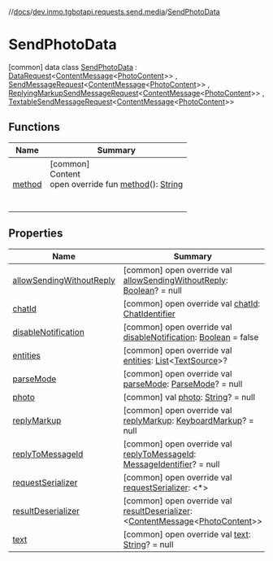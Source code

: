 //[docs](../../../index.md)/[dev.inmo.tgbotapi.requests.send.media](../index.md)/[SendPhotoData](index.md)



# SendPhotoData  
 [common] data class [SendPhotoData](index.md) : [DataRequest](../../dev.inmo.tgbotapi.requests.send.media.base/-data-request/index.md)<[ContentMessage](../../dev.inmo.tgbotapi.types.message.abstracts/-content-message/index.md)<[PhotoContent](../../dev.inmo.tgbotapi.types.message.content.media/-photo-content/index.md)>> , [SendMessageRequest](../../dev.inmo.tgbotapi.requests.send.abstracts/-send-message-request/index.md)<[ContentMessage](../../dev.inmo.tgbotapi.types.message.abstracts/-content-message/index.md)<[PhotoContent](../../dev.inmo.tgbotapi.types.message.content.media/-photo-content/index.md)>> , [ReplyingMarkupSendMessageRequest](../../dev.inmo.tgbotapi.requests.send.abstracts/-replying-markup-send-message-request/index.md)<[ContentMessage](../../dev.inmo.tgbotapi.types.message.abstracts/-content-message/index.md)<[PhotoContent](../../dev.inmo.tgbotapi.types.message.content.media/-photo-content/index.md)>> , [TextableSendMessageRequest](../../dev.inmo.tgbotapi.requests.send.abstracts/-textable-send-message-request/index.md)<[ContentMessage](../../dev.inmo.tgbotapi.types.message.abstracts/-content-message/index.md)<[PhotoContent](../../dev.inmo.tgbotapi.types.message.content.media/-photo-content/index.md)>>    


## Functions  
  
|  Name |  Summary | 
|---|---|
| <a name="dev.inmo.tgbotapi.requests.send.media/SendPhotoData/method/#/PointingToDeclaration/"></a>[method](method.md)| <a name="dev.inmo.tgbotapi.requests.send.media/SendPhotoData/method/#/PointingToDeclaration/"></a>[common]  <br>Content  <br>open override fun [method](method.md)(): [String](https://kotlinlang.org/api/latest/jvm/stdlib/kotlin/-string/index.html)  <br><br><br>|


## Properties  
  
|  Name |  Summary | 
|---|---|
| <a name="dev.inmo.tgbotapi.requests.send.media/SendPhotoData/allowSendingWithoutReply/#/PointingToDeclaration/"></a>[allowSendingWithoutReply](allow-sending-without-reply.md)| <a name="dev.inmo.tgbotapi.requests.send.media/SendPhotoData/allowSendingWithoutReply/#/PointingToDeclaration/"></a> [common] open override val [allowSendingWithoutReply](allow-sending-without-reply.md): [Boolean](https://kotlinlang.org/api/latest/jvm/stdlib/kotlin/-boolean/index.html)? = null   <br>|
| <a name="dev.inmo.tgbotapi.requests.send.media/SendPhotoData/chatId/#/PointingToDeclaration/"></a>[chatId](chat-id.md)| <a name="dev.inmo.tgbotapi.requests.send.media/SendPhotoData/chatId/#/PointingToDeclaration/"></a> [common] open override val [chatId](chat-id.md): [ChatIdentifier](../../dev.inmo.tgbotapi.types/-chat-identifier/index.md)   <br>|
| <a name="dev.inmo.tgbotapi.requests.send.media/SendPhotoData/disableNotification/#/PointingToDeclaration/"></a>[disableNotification](disable-notification.md)| <a name="dev.inmo.tgbotapi.requests.send.media/SendPhotoData/disableNotification/#/PointingToDeclaration/"></a> [common] open override val [disableNotification](disable-notification.md): [Boolean](https://kotlinlang.org/api/latest/jvm/stdlib/kotlin/-boolean/index.html) = false   <br>|
| <a name="dev.inmo.tgbotapi.requests.send.media/SendPhotoData/entities/#/PointingToDeclaration/"></a>[entities](entities.md)| <a name="dev.inmo.tgbotapi.requests.send.media/SendPhotoData/entities/#/PointingToDeclaration/"></a> [common] open override val [entities](entities.md): [List](https://kotlinlang.org/api/latest/jvm/stdlib/kotlin.collections/-list/index.html)<[TextSource](../../dev.inmo.tgbotapi.CommonAbstracts/-text-source/index.md)>?   <br>|
| <a name="dev.inmo.tgbotapi.requests.send.media/SendPhotoData/parseMode/#/PointingToDeclaration/"></a>[parseMode](parse-mode.md)| <a name="dev.inmo.tgbotapi.requests.send.media/SendPhotoData/parseMode/#/PointingToDeclaration/"></a> [common] open override val [parseMode](parse-mode.md): [ParseMode](../../dev.inmo.tgbotapi.types.ParseMode/-parse-mode/index.md)? = null   <br>|
| <a name="dev.inmo.tgbotapi.requests.send.media/SendPhotoData/photo/#/PointingToDeclaration/"></a>[photo](photo.md)| <a name="dev.inmo.tgbotapi.requests.send.media/SendPhotoData/photo/#/PointingToDeclaration/"></a> [common] val [photo](photo.md): [String](https://kotlinlang.org/api/latest/jvm/stdlib/kotlin/-string/index.html)? = null   <br>|
| <a name="dev.inmo.tgbotapi.requests.send.media/SendPhotoData/replyMarkup/#/PointingToDeclaration/"></a>[replyMarkup](reply-markup.md)| <a name="dev.inmo.tgbotapi.requests.send.media/SendPhotoData/replyMarkup/#/PointingToDeclaration/"></a> [common] open override val [replyMarkup](reply-markup.md): [KeyboardMarkup](../../dev.inmo.tgbotapi.types.buttons/-keyboard-markup/index.md)? = null   <br>|
| <a name="dev.inmo.tgbotapi.requests.send.media/SendPhotoData/replyToMessageId/#/PointingToDeclaration/"></a>[replyToMessageId](reply-to-message-id.md)| <a name="dev.inmo.tgbotapi.requests.send.media/SendPhotoData/replyToMessageId/#/PointingToDeclaration/"></a> [common] open override val [replyToMessageId](reply-to-message-id.md): [MessageIdentifier](../../dev.inmo.tgbotapi.types/index.md#%5Bdev.inmo.tgbotapi.types%2FMessageIdentifier%2F%2F%2FPointingToDeclaration%2F%5D%2FClasslikes%2F625018081)? = null   <br>|
| <a name="dev.inmo.tgbotapi.requests.send.media/SendPhotoData/requestSerializer/#/PointingToDeclaration/"></a>[requestSerializer](request-serializer.md)| <a name="dev.inmo.tgbotapi.requests.send.media/SendPhotoData/requestSerializer/#/PointingToDeclaration/"></a> [common] open override val [requestSerializer](request-serializer.md): <*>   <br>|
| <a name="dev.inmo.tgbotapi.requests.send.media/SendPhotoData/resultDeserializer/#/PointingToDeclaration/"></a>[resultDeserializer](result-deserializer.md)| <a name="dev.inmo.tgbotapi.requests.send.media/SendPhotoData/resultDeserializer/#/PointingToDeclaration/"></a> [common] open override val [resultDeserializer](result-deserializer.md): <[ContentMessage](../../dev.inmo.tgbotapi.types.message.abstracts/-content-message/index.md)<[PhotoContent](../../dev.inmo.tgbotapi.types.message.content.media/-photo-content/index.md)>>   <br>|
| <a name="dev.inmo.tgbotapi.requests.send.media/SendPhotoData/text/#/PointingToDeclaration/"></a>[text](text.md)| <a name="dev.inmo.tgbotapi.requests.send.media/SendPhotoData/text/#/PointingToDeclaration/"></a> [common] open override val [text](text.md): [String](https://kotlinlang.org/api/latest/jvm/stdlib/kotlin/-string/index.html)? = null   <br>|

